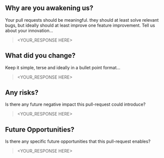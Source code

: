 ## Why are you awakening us?

Your pull requests should be meaningful. they should at least solve relevant bugs, but ideally should at least improve one feature improvement. Tell us about your innovation...

> <YOUR_RESPONSE HERE>

## What did you change?

Keep it simple, terse and ideally in a bullet point format...

> <YOUR_RESPONSE HERE>

## Any risks?

Is there any future negative impact this pull-request could introduce?

> <YOUR_RESPONSE HERE>

## Future Opportunities?

Is there any specific future opportunities that this pull-request enables?

> <YOUR_RESPONSE HERE>
